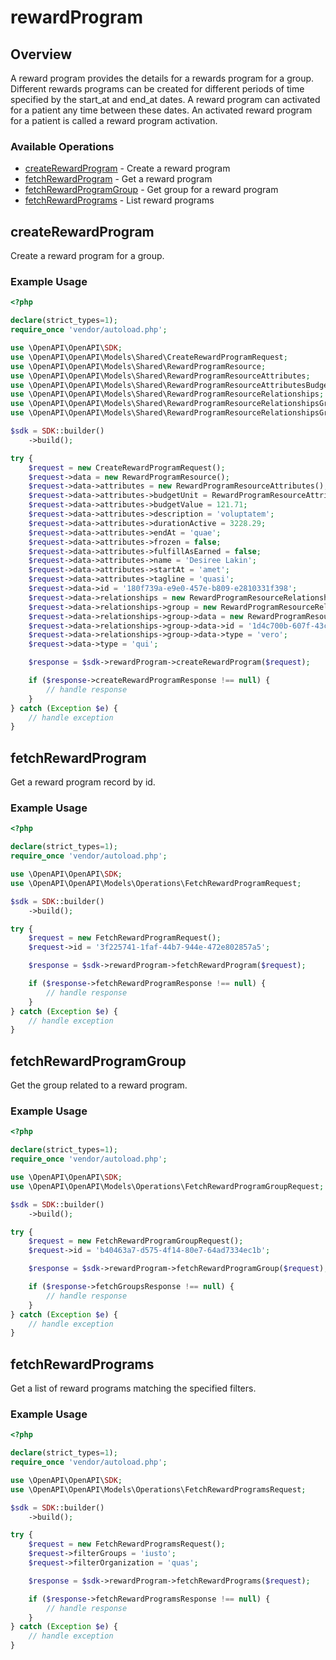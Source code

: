 # rewardProgram

## Overview

A reward program provides the details for a rewards program for a group. Different rewards programs can be created for different periods of time specified by the start_at and end_at dates. A reward program can activated for a patient any time between these dates. An activated reward program for a patient is called a reward program activation.

### Available Operations

* [createRewardProgram](#createrewardprogram) - Create a reward program
* [fetchRewardProgram](#fetchrewardprogram) - Get a reward program
* [fetchRewardProgramGroup](#fetchrewardprogramgroup) - Get group for a reward program
* [fetchRewardPrograms](#fetchrewardprograms) - List reward programs

## createRewardProgram

Create a reward program for a group.

### Example Usage

```php
<?php

declare(strict_types=1);
require_once 'vendor/autoload.php';

use \OpenAPI\OpenAPI\SDK;
use \OpenAPI\OpenAPI\Models\Shared\CreateRewardProgramRequest;
use \OpenAPI\OpenAPI\Models\Shared\RewardProgramResource;
use \OpenAPI\OpenAPI\Models\Shared\RewardProgramResourceAttributes;
use \OpenAPI\OpenAPI\Models\Shared\RewardProgramResourceAttributesBudgetUnitEnum;
use \OpenAPI\OpenAPI\Models\Shared\RewardProgramResourceRelationships;
use \OpenAPI\OpenAPI\Models\Shared\RewardProgramResourceRelationshipsGroup;
use \OpenAPI\OpenAPI\Models\Shared\RewardProgramResourceRelationshipsGroupData;

$sdk = SDK::builder()
    ->build();

try {
    $request = new CreateRewardProgramRequest();
    $request->data = new RewardProgramResource();
    $request->data->attributes = new RewardProgramResourceAttributes();
    $request->data->attributes->budgetUnit = RewardProgramResourceAttributesBudgetUnitEnum::POINT;
    $request->data->attributes->budgetValue = 121.71;
    $request->data->attributes->description = 'voluptatem';
    $request->data->attributes->durationActive = 3228.29;
    $request->data->attributes->endAt = 'quae';
    $request->data->attributes->frozen = false;
    $request->data->attributes->fulfillAsEarned = false;
    $request->data->attributes->name = 'Desiree Lakin';
    $request->data->attributes->startAt = 'amet';
    $request->data->attributes->tagline = 'quasi';
    $request->data->id = '180f739a-e9e0-457e-b809-e2810331f398';
    $request->data->relationships = new RewardProgramResourceRelationships();
    $request->data->relationships->group = new RewardProgramResourceRelationshipsGroup();
    $request->data->relationships->group->data = new RewardProgramResourceRelationshipsGroupData();
    $request->data->relationships->group->data->id = '1d4c700b-607f-43c9-bc73-b9da3f2ceda7';
    $request->data->relationships->group->data->type = 'vero';
    $request->data->type = 'qui';

    $response = $sdk->rewardProgram->createRewardProgram($request);

    if ($response->createRewardProgramResponse !== null) {
        // handle response
    }
} catch (Exception $e) {
    // handle exception
}
```

## fetchRewardProgram

Get a reward program record by id.

### Example Usage

```php
<?php

declare(strict_types=1);
require_once 'vendor/autoload.php';

use \OpenAPI\OpenAPI\SDK;
use \OpenAPI\OpenAPI\Models\Operations\FetchRewardProgramRequest;

$sdk = SDK::builder()
    ->build();

try {
    $request = new FetchRewardProgramRequest();
    $request->id = '3f225741-1faf-44b7-944e-472e802857a5';

    $response = $sdk->rewardProgram->fetchRewardProgram($request);

    if ($response->fetchRewardProgramResponse !== null) {
        // handle response
    }
} catch (Exception $e) {
    // handle exception
}
```

## fetchRewardProgramGroup

Get the group related to a reward program.

### Example Usage

```php
<?php

declare(strict_types=1);
require_once 'vendor/autoload.php';

use \OpenAPI\OpenAPI\SDK;
use \OpenAPI\OpenAPI\Models\Operations\FetchRewardProgramGroupRequest;

$sdk = SDK::builder()
    ->build();

try {
    $request = new FetchRewardProgramGroupRequest();
    $request->id = 'b40463a7-d575-4f14-80e7-64ad7334ec1b';

    $response = $sdk->rewardProgram->fetchRewardProgramGroup($request);

    if ($response->fetchGroupsResponse !== null) {
        // handle response
    }
} catch (Exception $e) {
    // handle exception
}
```

## fetchRewardPrograms

Get a list of reward programs matching the specified filters.

### Example Usage

```php
<?php

declare(strict_types=1);
require_once 'vendor/autoload.php';

use \OpenAPI\OpenAPI\SDK;
use \OpenAPI\OpenAPI\Models\Operations\FetchRewardProgramsRequest;

$sdk = SDK::builder()
    ->build();

try {
    $request = new FetchRewardProgramsRequest();
    $request->filterGroups = 'iusto';
    $request->filterOrganization = 'quas';

    $response = $sdk->rewardProgram->fetchRewardPrograms($request);

    if ($response->fetchRewardProgramsResponse !== null) {
        // handle response
    }
} catch (Exception $e) {
    // handle exception
}
```
